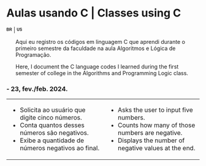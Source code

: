 <h1>Aulas usando C | Classes using C</h1> 
<sup><sub><b><span style="font-size: 10px; font-family: Arial, sans-serif;">BR</span></b></sub></sup></h2> | <sup><sub><b><span style="font-size: 10px; font-family: Arial, sans-serif;">US</span></b></sub></sup></h2>

<ul>
  <p>Aqui eu registro os códigos em linguagem C que aprendi durante o primeiro semestre da faculdade na aula Algoritmos e Lógica de Programação.</p>
  <p>Here, I document the C language codes I learned during the first semester of college in the Algorithms and Programming Logic class.</p>
  
</ul>

<h3>- 23, fev./feb. 2024.</h3>
<table>
  <tr>
    <td>
      <ul>
        <li>Solicita ao usuário que digite cinco números.</li>
        <li>Conta quantos desses números são negativos.</li>
        <li>Exibe a quantidade de números negativos ao final.</li>
      </ul>
    </td>
    <td>
      <ul>
        <li>Asks the user to input five numbers.</li>
        <li>Counts how many of those numbers are negative.</li>
        <li>Displays the number of negative values at the end.</li>
      </ul>
    </td>
  </tr>
</table>
</div>
